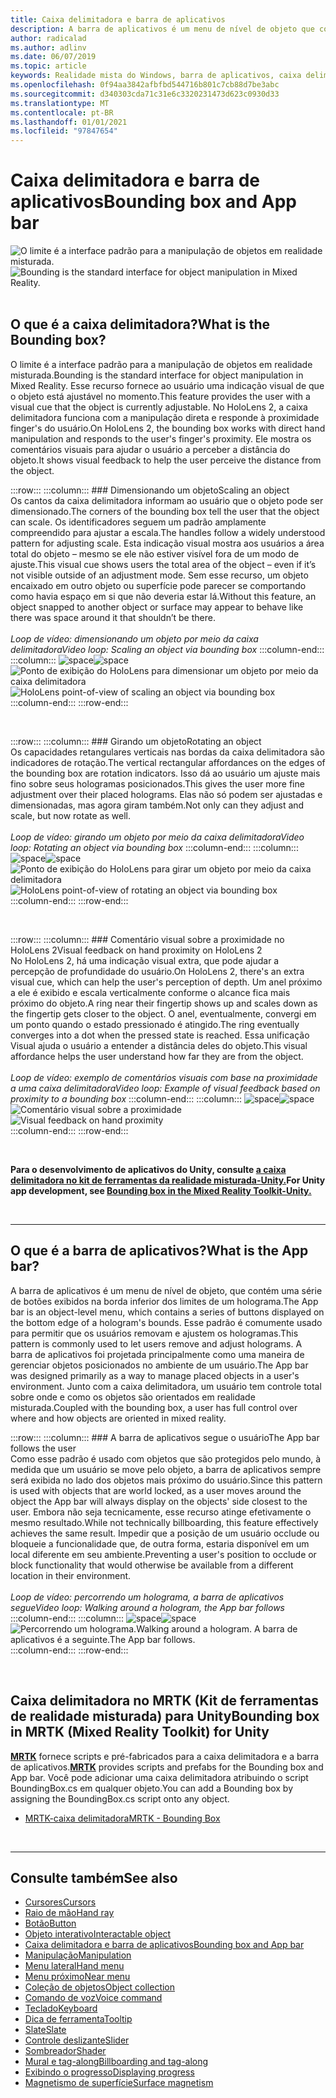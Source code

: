 ```yaml
---
title: Caixa delimitadora e barra de aplicativos
description: A barra de aplicativos é um menu de nível de objeto que contém uma série de botões exibidos na borda inferior dos limites de um holograma.
author: radicalad
ms.author: adlinv
ms.date: 06/07/2019
ms.topic: article
keywords: Realidade mista do Windows, barra de aplicativos, caixa delimitadora, headset de realidade misturada, headset da realidade mista do Windows, headset da realidade virtual, HoloLens, MRTK, kit de ferramentas da realidade mista
ms.openlocfilehash: 0f94aa3842afbfbd544716b801c7cb88d7be3abc
ms.sourcegitcommit: d340303cda71c31e6c3320231473d623c0930d33
ms.translationtype: MT
ms.contentlocale: pt-BR
ms.lasthandoff: 01/01/2021
ms.locfileid: "97847654"
---
```

# <a name="bounding-box-and-app-bar"></a><span data-ttu-id="41ee6-104">Caixa delimitadora e barra de aplicativos</span><span class="sxs-lookup"><span data-stu-id="41ee6-104">Bounding box and App bar</span></span>
<span data-ttu-id="41ee6-105">![O limite é a interface padrão para a manipulação de objetos em realidade misturada.](images/UX_Hero_BoundingBox.jpg)</span><span class="sxs-lookup"><span data-stu-id="41ee6-105">![Bounding is the standard interface for object manipulation in Mixed Reality.](images/UX_Hero_BoundingBox.jpg)</span></span><br>
<br>

## <a name="what-is-the-bounding-box"></a><span data-ttu-id="41ee6-106">O que é a caixa delimitadora?</span><span class="sxs-lookup"><span data-stu-id="41ee6-106">What is the Bounding box?</span></span>

<span data-ttu-id="41ee6-107">O limite é a interface padrão para a manipulação de objetos em realidade misturada.</span><span class="sxs-lookup"><span data-stu-id="41ee6-107">Bounding is the standard interface for object manipulation in Mixed Reality.</span></span> <span data-ttu-id="41ee6-108">Esse recurso fornece ao usuário uma indicação visual de que o objeto está ajustável no momento.</span><span class="sxs-lookup"><span data-stu-id="41ee6-108">This feature provides the user with a visual cue that the object is currently adjustable.</span></span> <span data-ttu-id="41ee6-109">No HoloLens 2, a caixa delimitadora funciona com a manipulação direta e responde à proximidade finger's do usuário.</span><span class="sxs-lookup"><span data-stu-id="41ee6-109">On HoloLens 2, the bounding box works with direct hand manipulation and responds to the user's finger's proximity.</span></span> <span data-ttu-id="41ee6-110">Ele mostra os comentários visuais para ajudar o usuário a perceber a distância do objeto.</span><span class="sxs-lookup"><span data-stu-id="41ee6-110">It shows visual feedback to help the user perceive the distance from the object.</span></span>

:::row:::
    :::column:::
        ### <a name="scaling-an-objectbr"></a><span data-ttu-id="41ee6-111">Dimensionando um objeto</span><span class="sxs-lookup"><span data-stu-id="41ee6-111">Scaling an object</span></span><br>
        <span data-ttu-id="41ee6-112">Os cantos da caixa delimitadora informam ao usuário que o objeto pode ser dimensionado.</span><span class="sxs-lookup"><span data-stu-id="41ee6-112">The corners of the bounding box tell the user that the object can scale.</span></span> <span data-ttu-id="41ee6-113">Os identificadores seguem um padrão amplamente compreendido para ajustar a escala.</span><span class="sxs-lookup"><span data-stu-id="41ee6-113">The handles follow a widely understood pattern for adjusting scale.</span></span> <span data-ttu-id="41ee6-114">Esta indicação visual mostra aos usuários a área total do objeto – mesmo se ele não estiver visível fora de um modo de ajuste.</span><span class="sxs-lookup"><span data-stu-id="41ee6-114">This visual cue shows users the total area of the object – even if it’s not visible outside of an adjustment mode.</span></span> <span data-ttu-id="41ee6-115">Sem esse recurso, um objeto encaixado em outro objeto ou superfície pode parecer se comportando como havia espaço em si que não deveria estar lá.</span><span class="sxs-lookup"><span data-stu-id="41ee6-115">Without this feature, an object snapped to another object or surface may appear to behave like there was space around it that shouldn’t be there.</span></span><br>
        <br>
        <span data-ttu-id="41ee6-116">*Loop de vídeo: dimensionando um objeto por meio da caixa delimitadora*</span><span class="sxs-lookup"><span data-stu-id="41ee6-116">*Video loop: Scaling an object via bounding box*</span></span>
    :::column-end:::
        :::column:::
        <span data-ttu-id="41ee6-117">![space](images/spacer-20x582.png)</span><span class="sxs-lookup"><span data-stu-id="41ee6-117">![space](images/spacer-20x582.png)</span></span><br>
       <span data-ttu-id="41ee6-118">![Ponto de exibição do HoloLens para dimensionar um objeto por meio da caixa delimitadora](images/HoloLens2_BoundingBox.gif)</span><span class="sxs-lookup"><span data-stu-id="41ee6-118">![HoloLens point-of-view of scaling an object via bounding box](images/HoloLens2_BoundingBox.gif)</span></span><br>
    :::column-end:::
:::row-end:::

<br>

:::row:::
    :::column:::
        ### <a name="rotating-an-objectbr"></a><span data-ttu-id="41ee6-119">Girando um objeto</span><span class="sxs-lookup"><span data-stu-id="41ee6-119">Rotating an object</span></span><br>
        <span data-ttu-id="41ee6-120">Os capacidades retangulares verticais nas bordas da caixa delimitadora são indicadores de rotação.</span><span class="sxs-lookup"><span data-stu-id="41ee6-120">The vertical rectangular affordances on the edges of the bounding box are rotation indicators.</span></span> <span data-ttu-id="41ee6-121">Isso dá ao usuário um ajuste mais fino sobre seus hologramas posicionados.</span><span class="sxs-lookup"><span data-stu-id="41ee6-121">This gives the user more fine adjustment over their placed holograms.</span></span> <span data-ttu-id="41ee6-122">Elas não só podem ser ajustadas e dimensionadas, mas agora giram também.</span><span class="sxs-lookup"><span data-stu-id="41ee6-122">Not only can they adjust and scale, but now rotate as well.</span></span><br>
        <br>
        <span data-ttu-id="41ee6-123">*Loop de vídeo: girando um objeto por meio da caixa delimitadora*</span><span class="sxs-lookup"><span data-stu-id="41ee6-123">*Video loop: Rotating an object via bounding box*</span></span>
    :::column-end:::
        :::column:::
        <span data-ttu-id="41ee6-124">![space](images/spacer-20x582.png)</span><span class="sxs-lookup"><span data-stu-id="41ee6-124">![space](images/spacer-20x582.png)</span></span><br>
       <span data-ttu-id="41ee6-125">![Ponto de exibição do HoloLens para girar um objeto por meio da caixa delimitadora](images/HoloLens2_BoundingBox_Rotate.gif)</span><span class="sxs-lookup"><span data-stu-id="41ee6-125">![HoloLens point-of-view of rotating an object via bounding box](images/HoloLens2_BoundingBox_Rotate.gif)</span></span><br>
    :::column-end:::
:::row-end:::

<br>

:::row:::
    :::column:::
        ### <a name="visual-feedback-on-hand-proximity-on-hololens-2br"></a><span data-ttu-id="41ee6-126">Comentário visual sobre a proximidade no HoloLens 2</span><span class="sxs-lookup"><span data-stu-id="41ee6-126">Visual feedback on hand proximity on HoloLens 2</span></span><br>
        <span data-ttu-id="41ee6-127">No HoloLens 2, há uma indicação visual extra, que pode ajudar a percepção de profundidade do usuário.</span><span class="sxs-lookup"><span data-stu-id="41ee6-127">On HoloLens 2, there's an extra visual cue, which can help the user's perception of depth.</span></span> <span data-ttu-id="41ee6-128">Um anel próximo a ele é exibido e escala verticalmente conforme o alcance fica mais próximo do objeto.</span><span class="sxs-lookup"><span data-stu-id="41ee6-128">A ring near their fingertip shows up and scales down as the fingertip gets closer to the object.</span></span> <span data-ttu-id="41ee6-129">O anel, eventualmente, convergi em um ponto quando o estado pressionado é atingido.</span><span class="sxs-lookup"><span data-stu-id="41ee6-129">The ring eventually converges into a dot when the pressed state is reached.</span></span> <span data-ttu-id="41ee6-130">Essa unificação Visual ajuda o usuário a entender a distância deles do objeto.</span><span class="sxs-lookup"><span data-stu-id="41ee6-130">This visual affordance helps the user understand how far they are from the object.</span></span><br>
        <br>
        <span data-ttu-id="41ee6-131">*Loop de vídeo: exemplo de comentários visuais com base na proximidade a uma caixa delimitadora*</span><span class="sxs-lookup"><span data-stu-id="41ee6-131">*Video loop: Example of visual feedback based on proximity to a bounding box*</span></span>
    :::column-end:::
        :::column:::
        <span data-ttu-id="41ee6-132">![space](images/spacer-20x582.png)</span><span class="sxs-lookup"><span data-stu-id="41ee6-132">![space](images/spacer-20x582.png)</span></span><br>
       <span data-ttu-id="41ee6-133">![Comentário visual sobre a proximidade](images/HoloLens2_Proximity.gif)</span><span class="sxs-lookup"><span data-stu-id="41ee6-133">![Visual feedback on hand proximity](images/HoloLens2_Proximity.gif)</span></span><br>
    :::column-end:::
:::row-end:::

<br>

<span data-ttu-id="41ee6-134">**Para o desenvolvimento de aplicativos do Unity, consulte [a caixa delimitadora no kit de ferramentas da realidade misturada-Unity.](https://microsoft.github.io/MixedRealityToolkit-Unity/Documentation/README_BoundingBox.html)**</span><span class="sxs-lookup"><span data-stu-id="41ee6-134">**For Unity app development, see [Bounding box in the Mixed Reality Toolkit-Unity.](https://microsoft.github.io/MixedRealityToolkit-Unity/Documentation/README_BoundingBox.html)**</span></span>

<br>

---

## <a name="what-is-the-app-bar"></a><span data-ttu-id="41ee6-135">O que é a barra de aplicativos?</span><span class="sxs-lookup"><span data-stu-id="41ee6-135">What is the App bar?</span></span>

<span data-ttu-id="41ee6-136">A barra de aplicativos é um menu de nível de objeto, que contém uma série de botões exibidos na borda inferior dos limites de um holograma.</span><span class="sxs-lookup"><span data-stu-id="41ee6-136">The App bar is an object-level menu, which contains a series of buttons displayed on the bottom edge of a hologram's bounds.</span></span> <span data-ttu-id="41ee6-137">Esse padrão é comumente usado para permitir que os usuários removam e ajustem os hologramas.</span><span class="sxs-lookup"><span data-stu-id="41ee6-137">This pattern is commonly used to let users remove and adjust holograms.</span></span> <span data-ttu-id="41ee6-138">A barra de aplicativos foi projetada principalmente como uma maneira de gerenciar objetos posicionados no ambiente de um usuário.</span><span class="sxs-lookup"><span data-stu-id="41ee6-138">The App bar was designed primarily as a way to manage placed objects in a user's environment.</span></span> <span data-ttu-id="41ee6-139">Junto com a caixa delimitadora, um usuário tem controle total sobre onde e como os objetos são orientados em realidade misturada.</span><span class="sxs-lookup"><span data-stu-id="41ee6-139">Coupled with the bounding box, a user has full control over where and how objects are oriented in mixed reality.</span></span>

:::row:::
    :::column:::
        ### <a name="the-app-bar-follows-the-userbr"></a><span data-ttu-id="41ee6-140">A barra de aplicativos segue o usuário</span><span class="sxs-lookup"><span data-stu-id="41ee6-140">The App bar follows the user</span></span><br>
        <span data-ttu-id="41ee6-141">Como esse padrão é usado com objetos que são protegidos pelo mundo, à medida que um usuário se move pelo objeto, a barra de aplicativos sempre será exibida no lado dos objetos mais próximo do usuário.</span><span class="sxs-lookup"><span data-stu-id="41ee6-141">Since this pattern is used with objects that are world locked, as a user moves around the object the App bar will always display on the objects' side closest to the user.</span></span> <span data-ttu-id="41ee6-142">Embora não seja tecnicamente, esse recurso atinge efetivamente o mesmo resultado.</span><span class="sxs-lookup"><span data-stu-id="41ee6-142">While not technically billboarding, this feature effectively achieves the same result.</span></span> <span data-ttu-id="41ee6-143">Impedir que a posição de um usuário occlude ou bloqueie a funcionalidade que, de outra forma, estaria disponível em um local diferente em seu ambiente.</span><span class="sxs-lookup"><span data-stu-id="41ee6-143">Preventing a user's position to occlude or block functionality that would otherwise be available from a different location in their environment.</span></span> <br>
        <br>
        <span data-ttu-id="41ee6-144">*Loop de vídeo: percorrendo um holograma, a barra de aplicativos segue*</span><span class="sxs-lookup"><span data-stu-id="41ee6-144">*Video loop: Walking around a hologram, the App bar follows*</span></span>
    :::column-end:::
        :::column:::
        <span data-ttu-id="41ee6-145">![space](images/spacer-20x582.png)</span><span class="sxs-lookup"><span data-stu-id="41ee6-145">![space](images/spacer-20x582.png)</span></span><br>
       <span data-ttu-id="41ee6-146">![Percorrendo um holograma.</span><span class="sxs-lookup"><span data-stu-id="41ee6-146">![Walking around a hologram.</span></span> <span data-ttu-id="41ee6-147">A barra de aplicativos é a seguinte.](images/HoloLens2_AppBarFollowing.gif)</span><span class="sxs-lookup"><span data-stu-id="41ee6-147">The App bar follows.](images/HoloLens2_AppBarFollowing.gif)</span></span><br>
    :::column-end:::
:::row-end:::

<br>


## <a name="bounding-box-in-mrtk-mixed-reality-toolkit-for-unity"></a><span data-ttu-id="41ee6-148">Caixa delimitadora no MRTK (Kit de ferramentas de realidade misturada) para Unity</span><span class="sxs-lookup"><span data-stu-id="41ee6-148">Bounding box in MRTK (Mixed Reality Toolkit) for Unity</span></span>
<span data-ttu-id="41ee6-149">**[MRTK](https://github.com/Microsoft/MixedRealityToolkit-Unity)** fornece scripts e pré-fabricados para a caixa delimitadora e a barra de aplicativos.</span><span class="sxs-lookup"><span data-stu-id="41ee6-149">**[MRTK](https://github.com/Microsoft/MixedRealityToolkit-Unity)** provides scripts and prefabs for the Bounding box and App bar.</span></span> <span data-ttu-id="41ee6-150">Você pode adicionar uma caixa delimitadora atribuindo o script BoundingBox.cs em qualquer objeto.</span><span class="sxs-lookup"><span data-stu-id="41ee6-150">You can add a Bounding box by assigning the BoundingBox.cs script onto any object.</span></span>

* [<span data-ttu-id="41ee6-151">MRTK-caixa delimitadora</span><span class="sxs-lookup"><span data-stu-id="41ee6-151">MRTK - Bounding Box</span></span>](https://microsoft.github.io/MixedRealityToolkit-Unity/Documentation/README_BoundingBox.html)


<br>

---


## <a name="see-also"></a><span data-ttu-id="41ee6-152">Consulte também</span><span class="sxs-lookup"><span data-stu-id="41ee6-152">See also</span></span>

* [<span data-ttu-id="41ee6-153">Cursores</span><span class="sxs-lookup"><span data-stu-id="41ee6-153">Cursors</span></span>](cursors.md)
* [<span data-ttu-id="41ee6-154">Raio de mão</span><span class="sxs-lookup"><span data-stu-id="41ee6-154">Hand ray</span></span>](point-and-commit.md)
* [<span data-ttu-id="41ee6-155">Botão</span><span class="sxs-lookup"><span data-stu-id="41ee6-155">Button</span></span>](button.md)
* [<span data-ttu-id="41ee6-156">Objeto interativo</span><span class="sxs-lookup"><span data-stu-id="41ee6-156">Interactable object</span></span>](interactable-object.md)
* [<span data-ttu-id="41ee6-157">Caixa delimitadora e barra de aplicativos</span><span class="sxs-lookup"><span data-stu-id="41ee6-157">Bounding box and App bar</span></span>](app-bar-and-bounding-box.md)
* [<span data-ttu-id="41ee6-158">Manipulação</span><span class="sxs-lookup"><span data-stu-id="41ee6-158">Manipulation</span></span>](direct-manipulation.md)
* [<span data-ttu-id="41ee6-159">Menu lateral</span><span class="sxs-lookup"><span data-stu-id="41ee6-159">Hand menu</span></span>](hand-menu.md)
* [<span data-ttu-id="41ee6-160">Menu próximo</span><span class="sxs-lookup"><span data-stu-id="41ee6-160">Near menu</span></span>](near-menu.md)
* [<span data-ttu-id="41ee6-161">Coleção de objetos</span><span class="sxs-lookup"><span data-stu-id="41ee6-161">Object collection</span></span>](object-collection.md)
* [<span data-ttu-id="41ee6-162">Comando de voz</span><span class="sxs-lookup"><span data-stu-id="41ee6-162">Voice command</span></span>](voice-input.md)
* [<span data-ttu-id="41ee6-163">Teclado</span><span class="sxs-lookup"><span data-stu-id="41ee6-163">Keyboard</span></span>](keyboard.md)
* [<span data-ttu-id="41ee6-164">Dica de ferramenta</span><span class="sxs-lookup"><span data-stu-id="41ee6-164">Tooltip</span></span>](tooltip.md)
* [<span data-ttu-id="41ee6-165">Slate</span><span class="sxs-lookup"><span data-stu-id="41ee6-165">Slate</span></span>](slate.md)
* [<span data-ttu-id="41ee6-166">Controle deslizante</span><span class="sxs-lookup"><span data-stu-id="41ee6-166">Slider</span></span>](slider.md)
* [<span data-ttu-id="41ee6-167">Sombreador</span><span class="sxs-lookup"><span data-stu-id="41ee6-167">Shader</span></span>](shader.md)
* [<span data-ttu-id="41ee6-168">Mural e tag-along</span><span class="sxs-lookup"><span data-stu-id="41ee6-168">Billboarding and tag-along</span></span>](billboarding-and-tag-along.md)
* [<span data-ttu-id="41ee6-169">Exibindo o progresso</span><span class="sxs-lookup"><span data-stu-id="41ee6-169">Displaying progress</span></span>](progress.md)
* [<span data-ttu-id="41ee6-170">Magnetismo de superfície</span><span class="sxs-lookup"><span data-stu-id="41ee6-170">Surface magnetism</span></span>](surface-magnetism.md)
